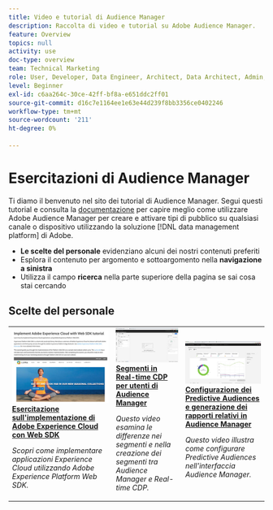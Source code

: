 ```yaml
---
title: Video e tutorial di Audience Manager
description: Raccolta di video e tutorial su Adobe Audience Manager.
feature: Overview
topics: null
activity: use
doc-type: overview
team: Technical Marketing
role: User, Developer, Data Engineer, Architect, Data Architect, Admin, Leader
level: Beginner
exl-id: c6aa264c-30ce-42ff-bf8a-e651ddc2ff01
source-git-commit: d16c7e1164ee1e63e44d239f8bb3356ce0402246
workflow-type: tm+mt
source-wordcount: '211'
ht-degree: 0%

---
```


# Esercitazioni di Audience Manager

Ti diamo il benvenuto nel sito dei tutorial di Audience Manager. Segui questi tutorial e consulta la [documentazione](https://experienceleague.adobe.com/docs/audience-manager/user-guide/aam-home.html) per capire meglio come utilizzare Adobe Audience Manager per creare e attivare tipi di pubblico su qualsiasi canale o dispositivo utilizzando la soluzione [!DNL data management platform] di Adobe.

* **Le scelte del personale** evidenziano alcuni dei nostri contenuti preferiti
* Esplora il contenuto per argomento e sottoargomento nella **navigazione a sinistra**
* Utilizza il campo **ricerca** nella parte superiore della pagina se sai cosa stai cercando

<div id="recs-overview-body-1"></div>
<div id="recs-overview-body-2"></div>
<div id="recs-overview-body-3"></div>
<div id="recs-overview-body-4"></div>
<div id="recs-overview-body-5"></div>
<div id="recs-overview-body-6"></div>

<div id="staff-picks-section">

## Scelte del personale

<table>
<tr>
  <td>
    <a href="https://experienceleague.adobe.com/docs/platform-learn/implement-web-sdk/overview.html?lang=it">
      <img alt="miniatura per l’esercitazione &quot;Implementare Adobe Experience Cloud con Web SDK&quot;" src="assets/implement-web-sdk.jpg" />
    </a>
    <div>
      <a href="https://experienceleague.adobe.com/docs/platform-learn/implement-web-sdk/overview.html?lang=it">
    <strong>Esercitazione sull'implementazione di Adobe Experience Cloud con Web SDK</strong>
    </a>
    </div>
    <p>
    <em>Scopri come implementare applicazioni Experience Cloud utilizzando Adobe Experience Platform Web SDK.</em>
    <p>
  </td>
  <td>
    <a href="https://experienceleague.adobe.com/docs/audience-manager-learn/tutorials/other-integrations/integrating-with-rtcdp/rtcdp-segments-for-aam-users.html">
      <img alt="immagine di anteprima per l’esercitazione ‘Understanding Segments in Real-time CDP’ (Informazioni sui segmenti in Real-time CDP)" src="assets/331901.jpg" />
    </a>
    <div>
      <a href="https://experienceleague.adobe.com/docs/audience-manager-learn/tutorials/other-integrations/integrating-with-rtcdp/rtcdp-segments-for-aam-users.html">
    <strong>Segmenti in Real-time CDP per utenti di Audience Manager</strong>
    </a>
    </div>
    <p>
    <em>Questo video esamina le differenze nei segmenti e nella creazione dei segmenti tra Audience Manager e Real-time CDP.</em>
    <p>
  </td>
  <td>
    <a href="https://experienceleague.adobe.com/docs/audience-manager-learn/tutorials/build-and-manage-audiences/algorithmic-models/configure-and-report-on-predictive-audiences.html">
      <img alt="immagine di anteprima per l’esercitazione &quot;Configure and report on Predictive Audiences in Audience Manager&quot; (Configurare e creare rapporti sulle audience predittive in un )" src="assets/33630.jpg" />
    </a>
    <div>
      <a href="https://experienceleague.adobe.com/docs/audience-manager-learn/tutorials/build-and-manage-audiences/algorithmic-models/configure-and-report-on-predictive-audiences.html">
    <strong>Configurazione dei Predictive Audiences e generazione dei rapporti relativi in Audience Manager</strong>
    </a>
    </div>
    <p>
    <em>Questo video illustra come configurare Predictive Audiences nell'interfaccia Audience Manager.</em>
    <p>
  </td>
</tr>
</table>
</div>
